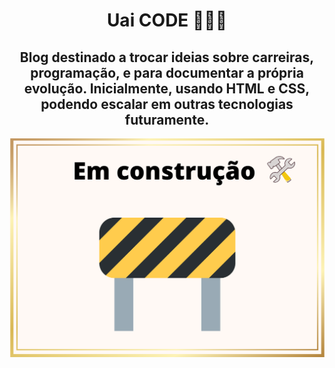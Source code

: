 <h1 align="center"> Uai CODE 👩🏽‍💻 </h1>

<h2 align="center">Blog destinado a trocar ideias sobre carreiras, programação, e para documentar a própria evolução. Inicialmente, usando HTML e CSS, podendo escalar em outras tecnologias futuramente. </h2> 

<p align="center">
 <img width="600" src="./em-construcao.png">
</p>
